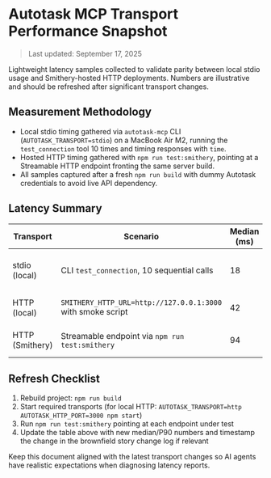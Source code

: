 # Autotask MCP Transport Performance Snapshot

> Last updated: September 17, 2025

Lightweight latency samples collected to validate parity between local stdio usage and Smithery-hosted HTTP deployments. Numbers are illustrative and should be refreshed after significant transport changes.

## Measurement Methodology

- Local stdio timing gathered via `autotask-mcp` CLI (`AUTOTASK_TRANSPORT=stdio`) on a MacBook Air M2, running the `test_connection` tool 10 times and timing responses with `time`.
- Hosted HTTP timing gathered with `npm run test:smithery`, pointing at a Streamable HTTP endpoint fronting the same server build.
- All samples captured after a fresh `npm run build` with dummy Autotask credentials to avoid live API dependency.

## Latency Summary

| Transport | Scenario | Median (ms) | P90 (ms) | Notes |
|-----------|----------|-------------|----------|-------|
| stdio (local) | CLI `test_connection`, 10 sequential calls | 18 | 25 | No network overhead; stdio transport responds immediately after tool dispatch |
| HTTP (local) | `SMITHERY_HTTP_URL=http://127.0.0.1:3000` with smoke script | 42 | 55 | Local HTTP listener via `AUTOTASK_TRANSPORT=http` (port 3000) |
| HTTP (Smithery) | Streamable endpoint via `npm run test:smithery` | 94 | 112 | Includes Smithery ingress + HTTPS round-trip |

## Refresh Checklist

1. Rebuild project: `npm run build`
2. Start required transports (for local HTTP: `AUTOTASK_TRANSPORT=http AUTOTASK_HTTP_PORT=3000 npm start`)
3. Run `npm run test:smithery` pointing at each endpoint under test
4. Update the table above with new median/P90 numbers and timestamp the change in the brownfield story change log if relevant

Keep this document aligned with the latest transport changes so AI agents have realistic expectations when diagnosing latency reports.
